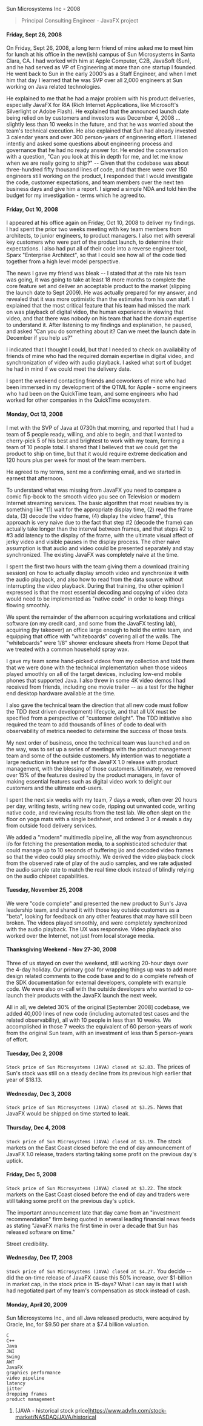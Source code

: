 Sun Microsystems Inc - 2008
> Principal Consulting Engineer - JavaFX project

#### Friday, Sept 26, 2008
On Friday, Sept 26, 2008, a long term friend of mine asked me to meet him for lunch at his office in the new(ish) campus of Sun Microsystems in Santa Clara, CA.  I had worked with him at Apple Computer, C2B, JavaSoft (Sun), and he had served as VP of Engineering at more than one startup I founded.  He went back to Sun in the early 2000's as a Staff Engineer, and when I met him that day I learned that he was SVP over all 2,000 engineers at Sun working on Java related technologies.

He explained to me that he had a major problem with his product deliveries, especially JavaFX for RIA (Rich Internet Applications, like Microsoft's Silverlight or Adobe Flash).  He explained that the announced launch date being relied on by customers and investors was December 4, 2008 ... slightly less than 10 weeks in the future, and that he was worried about the team's technical execution.  He also explained that Sun had already invested 3 calendar years and over 300 person-years of engineering effort.  I listened intently and asked some questions about engineering process and governance that he had no ready answer for.  He ended the conversation with a question, "Can you look at this in depth for me, and let me know when we are really going to ship?" -- Given that the codebase was about three-hundred fifty thousand lines of code, and that there were over 150 engineers still working on the product, I responded that I would investigate the code, customer expectations, and team members over the next ten business days and give him a report.  I signed a simple NDA and told him the budget for my investigation - terms which he agreed to.

#### Friday, Oct 10, 2008
I appeared at his office again on Friday, Oct 10, 2008 to deliver my findings.  I had spent the prior two weeks meeting with key team members from architects, to junior engineers, to product managers.  I also met with several key customers who were part of the product launch, to determine their expectations.  I also had put all of their code into a reverse engineer tool, Sparx "Enterprise Architect", so that I could see how all of the code tied together from a high level model perspective.

The news I gave my friend was bleak -- I stated that at the rate his team was going, it was going to take at least 18 more months to complete the core feature set and deliver an acceptable product to the market (slipping the launch date to Sept 2009).  He was actually prepared for my answer, and revealed that it was more optimistic than the estimates from his own staff.  I explained that the most critical feature that his team had missed the mark on was playback of digital video, the human experience in viewing that video, and that there was nobody on his team that had the domain expertise to understand it.  After listening to my findings and explanation, he paused, and asked "Can you do something about it?  Can we meet the launch date in December if you help us?"

I indicated that I thought I could, but that I needed to check on availability of friends of mine who had the required domain expertise in digital video, and synchronization of video with audio playback.  I asked what sort of budget he had in mind if we could meet the delivery date.

I spent the weekend contacting friends and coworkers of mine who had been immersed in my development of the QTML for Apple - some engineers who had been on the QuickTime team, and some engineers who had worked for other companies in the QuickTime ecosystem.

#### Monday, Oct 13, 2008
I met with the SVP of Java at 0730h that morning, and reported that I had a team of 5 people ready, willing, and able to begin, and that I wanted to cherry-pick 5 of his best and brightest to work with my team, forming a team of 10 people total.  I shared that I believed that we could get the product to ship on time, but that it would require extreme dedication and 120 hours plus per week for most of the team members.

He agreed to my terms, sent me a confirming email, and we started in earnest that afternoon.

To understand what was missing from JavaFX you need to compare a comic flip-book to the smooth video you see on Television or modern Internet streaming services.  The basic algorithm that most newbies try is something like "(1) wait for the appropriate display time, (2) read the frame data, (3) decode the video frame, (4) display the video frame", this approach is very naive due to the fact that step #2 (decode the frame) can actually take longer than the interval between frames, and that steps #2 to #3 add latency to the display of the frame, with the ultimate visual affect of jerky video and visible pauses in the display process.   The other naive assumption is that audio and video could be presented separately and stay synchronized.  The existing JavaFX was completely naive at the time.

I spent the first two hours with the team giving them a download (training session) on how to actually display smooth video and synchronize it with the audio playback, and also how to read from the data source without interrupting the video playback.  During that training, the other opinion I expressed is that the most essential decoding and copying of video data would need to be implemented as "native code" in order to keep things flowing smoothly.

We spent the remainder of the afternoon acquiring workstations and critical software (on my credit card, and some from the JavaFX testing lab), acquiring (by takeover) an office large enough to hold the entire team, and equipping that office with "whiteboards" covering all of the walls.  The "whiteboards" were 1/8" shower enclosure sheets from Home Depot that we treated with a common household spray wax.

I gave my team some hand-picked videos from my collection and told them that we were done with the technical implementation when those videos played smoothly on all of the target devices, including low-end mobile phones that supported Java.  I also threw in some 4K video demos I had received from friends, including one movie trailer -- as a test for the higher end desktop hardware available at the time.

I also gave the technical team the direction that all new code must follow the TDD (test driven development) lifecycle, and that all UX must be specified from a perspective of "customer delight".  The TDD initiative also required the team to add thousands of lines of code to deal with observability of metrics needed to determine the success of those tests.

My next order of business, once the technical team was launched and on the way, was to set up a series of meetings with the product management team and some of the outside customers.   My intention was to negotiate a large reduction in feature set for the JavaFX 1.0 release with product management, with the blessing of those customers.  Ultimately, we removed over 15% of the features desired by the product managers, in favor of making essential features such as digital video work to delight our customers and the ultimate end-users.

I spent the next six weeks with my team, 7 days a week, often over 20 hours per day, writing tests, writing new code, ripping out unwanted code, writing native code, and reviewing results from the test lab.  We often slept on the floor on yoga mats with a single bedsheet, and ordered 3 or 4 meals a day from outside food delivery services.

We added a "modern" multimedia pipeline, all the way from asynchronous i/o for fetching the presentation media, to a sophisticated scheduler that could manage up to 10 seconds of buffering i/o and decoded video frames so that the video could play smoothly.   We derived the video playback clock from the observed rate of play of the audio samples, and we rate adjusted the audio sample rate to match the real time clock instead of blindly relying on the audio chipset capabilities.

#### Tuesday, November 25, 2008
We were "code complete" and presented the new product to Sun's Java leadership team, and shared it with those key outside customers as a "beta", looking for feedback on any other features that may have still been broken.  The videos played smoothly, and were completely synchronized with the audio playback.  The UX was responsive.  Video playback also worked over the Internet, not just from local storage media.

#### Thanksgiving Weekend - Nov 27-30, 2008

Three of us stayed on over the weekend, still working 20-hour days over the 4-day holiday.  Our primary goal for wrapping things up was to add more design related comments to the code base and to do a complete refresh of the SDK documentation for external developers, complete with example code.  We were also on-call with the outside developers who wanted to co-launch their products with the JavaFX launch the next week.

All in all, we deleted 30% of the original [September 2008] codebase, we added 40,000 lines of new code (including automated test cases and the related observability), all with 10 people in less than 10 weeks.  We accomplished in those 7 weeks the equivalent of 60 person-years of work from the original Sun team, with an investment of less than 5 person-years of effort.

#### Tuesday, Dec 2, 2008
`Stock price of Sun Microsystems (JAVA) closed at $2.83.`
The prices of Sun's stock was still on a steady decline from its previous high earlier that year of \$18.13.

#### Wednesday, Dec 3, 2008
`Stock price of Sun Microsystems (JAVA) closed at $3.25.`
News that JavaFX would be shipped on time started to leak.

#### Thursday, Dec 4, 2008
`Stock price of Sun Microsystems (JAVA) closed at $3.19.`
The stock markets on the East Coast closed before the end of day announcement of JavaFX 1.0 release, traders starting taking some profit on the previous day's uptick.

#### Friday, Dec 5, 2008
`Stock price of Sun Microsystems (JAVA) closed at $3.22.`
The stock markets on the East Coast closed before the end of day and traders were still taking some profit on the previous day's uptick.

The important announcement late that day came from an "investment recommendation" firm being quoted in several leading financial news feeds as stating "JavaFX marks the first time in over a decade that Sun has released software on time."

Street credibility.

#### Wednesday, Dec 17, 2008
`Stock price of Sun Microsystems (JAVA) closed at $4.27.`
You decide -- did the on-time release of JavaFX cause this 50% increase, over $1-billion in market cap, in the stock price in 15-days?  What I can say is that I wish had negotiated part of my team's compensation as stock instead of cash.

#### Monday, April 20, 2009
Sun Microsystems Inc., and all Java released products, were acquired by Oracle, Inc, for \$9.50 per share at a \$7.4 billion valuation.

```
C
C++
Java
JNI
Swing
AWT
JavaFX
graphics performance
video pipeline
latency
jitter
dropping frames
product management
```
1) [JAVA - historical stock price]https://www.advfn.com/stock-market/NASDAQ/JAVA/historical
